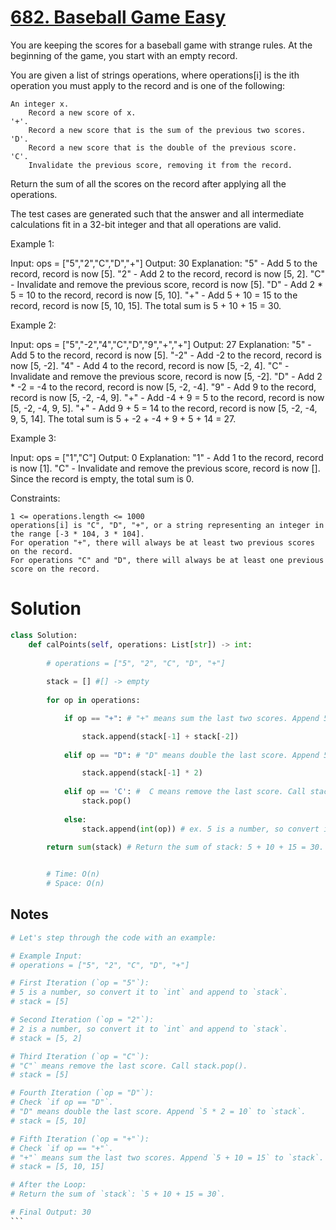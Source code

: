 # [682. Baseball Game Easy](https://leetcode.com/problems/baseball-game/description/)

You are keeping the scores for a baseball game with strange rules. At the beginning of the game, you start with an empty record.

You are given a list of strings operations, where operations[i] is the ith operation you must apply to the record and is one of the following:

    An integer x.
        Record a new score of x.
    '+'.
        Record a new score that is the sum of the previous two scores.
    'D'.
        Record a new score that is the double of the previous score.
    'C'.
        Invalidate the previous score, removing it from the record.

Return the sum of all the scores on the record after applying all the operations.

The test cases are generated such that the answer and all intermediate calculations fit in a 32-bit integer and that all operations are valid.

 

Example 1:

Input: ops = ["5","2","C","D","+"]
Output: 30
Explanation:
"5" - Add 5 to the record, record is now [5].
"2" - Add 2 to the record, record is now [5, 2].
"C" - Invalidate and remove the previous score, record is now [5].
"D" - Add 2 * 5 = 10 to the record, record is now [5, 10].
"+" - Add 5 + 10 = 15 to the record, record is now [5, 10, 15].
The total sum is 5 + 10 + 15 = 30.

Example 2:

Input: ops = ["5","-2","4","C","D","9","+","+"]
Output: 27
Explanation:
"5" - Add 5 to the record, record is now [5].
"-2" - Add -2 to the record, record is now [5, -2].
"4" - Add 4 to the record, record is now [5, -2, 4].
"C" - Invalidate and remove the previous score, record is now [5, -2].
"D" - Add 2 * -2 = -4 to the record, record is now [5, -2, -4].
"9" - Add 9 to the record, record is now [5, -2, -4, 9].
"+" - Add -4 + 9 = 5 to the record, record is now [5, -2, -4, 9, 5].
"+" - Add 9 + 5 = 14 to the record, record is now [5, -2, -4, 9, 5, 14].
The total sum is 5 + -2 + -4 + 9 + 5 + 14 = 27.

Example 3:

Input: ops = ["1","C"]
Output: 0
Explanation:
"1" - Add 1 to the record, record is now [1].
"C" - Invalidate and remove the previous score, record is now [].
Since the record is empty, the total sum is 0.

 

Constraints:

    1 <= operations.length <= 1000
    operations[i] is "C", "D", "+", or a string representing an integer in the range [-3 * 104, 3 * 104].
    For operation "+", there will always be at least two previous scores on the record.
    For operations "C" and "D", there will always be at least one previous score on the record.


# Solution
```py
class Solution:
    def calPoints(self, operations: List[str]) -> int:
        
        # operations = ["5", "2", "C", "D", "+"]
        
        stack = [] #[] -> empty
 
        for op in operations:

            if op == "+": # "+" means sum the last two scores. Append 5 + 10 = 15

                stack.append(stack[-1] + stack[-2]) 
            
            elif op == "D": # "D" means double the last score. Append 5 * 2 = 10 to stack

                stack.append(stack[-1] * 2)
            
            elif op == 'C': #  C means remove the last score. Call stack.pop()
                stack.pop()
            
            else:
                stack.append(int(op)) # ex. 5 is a number, so convert it to `int` and append to stack[5]
            
        return sum(stack) # Return the sum of stack: 5 + 10 + 15 = 30.


        # Time: O(n)
        # Space: O(n)
```
## Notes
````py
# Let's step through the code with an example:

# Example Input:
# operations = ["5", "2", "C", "D", "+"]

# First Iteration (`op = "5"`):
# 5 is a number, so convert it to `int` and append to `stack`.  
# stack = [5]

# Second Iteration (`op = "2"`):
# 2 is a number, so convert it to `int` and append to `stack`.  
# stack = [5, 2]

# Third Iteration (`op = "C"`):
# "C"` means remove the last score. Call stack.pop().  
# stack = [5]

# Fourth Iteration (`op = "D"`):
# Check `if op == "D"`.  
# "D" means double the last score. Append `5 * 2 = 10` to `stack`.  
# stack = [5, 10]

# Fifth Iteration (`op = "+"`):
# Check `if op == "+"`.  
# "+"` means sum the last two scores. Append `5 + 10 = 15` to `stack`.  
# stack = [5, 10, 15]

# After the Loop:
# Return the sum of `stack`: `5 + 10 + 15 = 30`.

# Final Output: 30
```